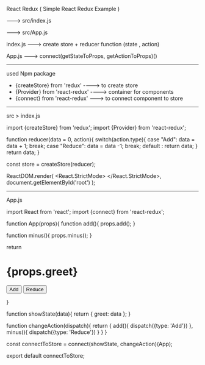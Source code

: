 React Redux ( Simple React Redux Example )

---> src/index.js 

---> src/App.js



index.js ---> create store + reducer function (state , action)

App.js ---> connect(getStateToProps, getActionToProps)()

*******************************

used Npm package 
- {createStore} from 'redux' ----> to create store
- {Provider} from 'react-redux' ----> container for components
- {connect} from 'react-redux' ---> to connect component to store

********************************

src > index.js

import {createStore} from 'redux';
import {Provider} from 'react-redux';

function reducer(data = 0, action){
  switch(action.type){
    case "Add":  data = data + 1; break;
    case "Reduce":  data = data -1; break;
    default : return data;
  }
  return data;
}

const store = createStore(reducer);

ReactDOM.render(
  <React.StrictMode>
    <Provider store = {store}>
      <App />
    </Provider>
  </React.StrictMode>,
  document.getElementById('root')
);

********************************

App.js

import React from 'react';
import {connect} from 'react-redux';

function App(props){
  function add(){
    props.add();
  }

  function minus(){
    props.minus();
  }

  return <div>
    <h1>{props.greet}</h1>
    <button type="submit" onClick={add}>Add</button>
    <button type="submit" onClick={minus}>Reduce</button>
  </div>
}


function showState(data){
  return {
    greet: data
  };
}

function changeAction(dispatch){
  return {
    add(){
      dispatch({type: 'Add'})
    },
    minus(){
      dispatch({type: 'Reduce'})
    }
  }
}

const connectToStore = connect(showState, changeAction)(App);

export default connectToStore;


